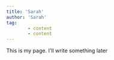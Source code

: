```yaml
---
title: 'Sarah'
author: 'Sarah'
tag:
        - content
        - content
---
```


This is my page. I'll write something later

